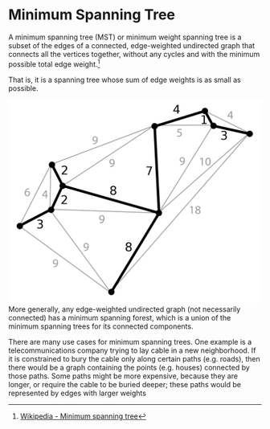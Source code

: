 # Minimum Spanning Tree
A minimum spanning tree (MST) or minimum weight spanning tree is a subset of the edges of a connected, edge-weighted undirected graph that connects all the vertices together, without any cycles and with the minimum possible total edge weight.[^note]

That is, it is a spanning tree whose sum of edge weights is as small as possible.

![Minimum Spanning Tree](img/Minimum_spanning_tree.svg.png)
More generally, any edge-weighted undirected graph (not necessarily connected) has a minimum spanning forest, which is a union of the minimum spanning trees for its connected components.

There are many use cases for minimum spanning trees. One example is a telecommunications company trying to lay cable in a new neighborhood. If it is constrained to bury the cable only along certain paths (e.g. roads), then there would be a graph containing the points (e.g. houses) connected by those paths. Some paths might be more expensive, because they are longer, or require the cable to be buried deeper; these paths would be represented by edges with larger weights

[^note]:[Wikipedia - Minimum spanning tree](https://en.wikipedia.org/wiki/Minimum_spanning_tree#Algorithms)

